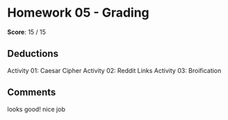 Homework 05 - Grading
=====================

**Score**: 15 / 15

Deductions
----------
Activity 01: Caesar Cipher 
Activity 02: Reddit Links 
Activity 03: Broification

Comments
--------
looks good! nice job
